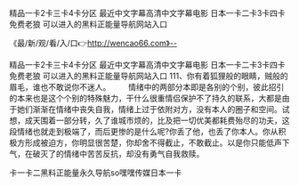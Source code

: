 精品一卡2卡三卡4卡分区
最近中文字幕高清中文字幕电影
日本一卡二卡3卡四卡免费老狼
可以进入的黑料正能量导航网站入口


《最/新/观/看/入/口👉http://wencao66.com》--

精品一卡2卡三卡4卡分区
最近中文字幕高清中文字幕电影
日本一卡二卡3卡四卡免费老狼
可以进入的黑料正能量导航网站入口
	111、你有着狐狸般的眼睛，贼般的眉毛，谁也不敢说你不迷人。
　　情绪中的两部分本即是各别的个别，彼此招引的本来也是这个个别的特殊魅力，干什么很重情侣保护不了持久的联系，大都是由于她们渐渐在情绪中丧失自我，情绪上过于依附对方，没有本人的圈子和空间。试想，成天围着一部分转，久了谁城市烦的，比及把一切优美都耗费殆尽的功夫，这段情绪也就走到极端了，而后更惨的是什么呢?你丢了他，也丢了你本人。你从积极方形成被迫方，你明显很苦楚，你却舍不得截止，不敢截止。以是你只能低声下气，在破灭了的情绪中苦苦反抗，却没有勇气自我救赎。





卡一卡二黑料正能量永久导航so嘿嘿传媒日本一卡
